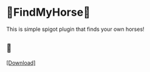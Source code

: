 # 🐎FindMyHorse🐎
This is simple spigot plugin that finds your own horses!

## 🔗
[[Download]](https://www.spigotmc.org/resources/findmyhorse-find-your-own-horses.107395/)
